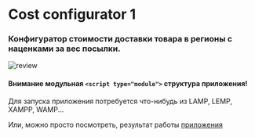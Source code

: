 # Сost configurator 1

### Конфигуратор стоимости доставки товара в регионы с наценками за вес посылки.

![review](https://github.com/alekstar79/cost-configurator-1/blob/main/assets/review.gif "Обзор конфигуратора")

#### Внимание модульная ```<script type="module">``` структура приложения!

Для запуска приложения потребуется что-нибудь из LAMP, LEMP, XAMPP, WAMP...

Или, можно просто посмотреть, результат работы [приложения](https://alekstar79.github.io/configurator-1)

